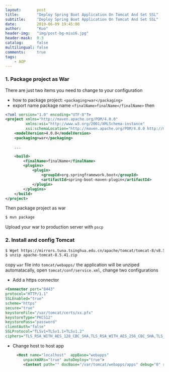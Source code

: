```yaml
---
layout:       post
title:        "Deploy Spring Boot Application On Tomcat And Set SSL"
subtitle:     "Deploy Spring Boot Application On Tomcat And Set SSL"
date:         2019-06-09 19:45:00
author:       "Kuo"
header-img:   "img/post-bg-miui6.jpg"
header-mask:  0.3
catalog:      false
multilingual: false
comments:     true
tags:
    - AOP
---
```


### 1. Package project as War
There are just two items you need to change to your configuration
- how to package project: `<packaging>war</packaging>`
- export name package name `<finalName>finalName</finalName>`
then 


```xml
<?xml version="1.0" encoding="UTF-8"?>
<project xmlns="http://maven.apache.org/POM/4.0.0"
         xmlns:xsi="http://www.w3.org/2001/XMLSchema-instance"
         xsi:schemaLocation="http://maven.apache.org/POM/4.0.0 http://maven.apache.org/xsd/maven-4.0.0.xsd">
    <modelVersion>4.0.0</modelVersion>
    <packaging>war</packaging>

    ...

    <build>
        <finalName>finalName</finalName>
        <plugins>
            <plugin>
                <groupId>org.springframework.boot</groupId>
                <artifactId>spring-boot-maven-plugin</artifactId>
            </plugin>
        </plugins>
    </build>
</project>
```
Then package project as war
```bash
$ mvn package
```
Upload your war to production server with `pscp`
### 2. Install and config Tomcat
```bash
$ Wget https://mirrors.tuna.tsinghua.edu.cn/apache/tomcat/tomcat-8/v8.5.41/bin/apache-tomcat-8.5.41.zip
$ unzip apache-tomcat-8.5.41.zip
```
copy `war` file into `tomcat/webapps/` the application will be unziped automatacally, open `tomcat/conf/service.xml`, change two configurations

- Add a https connector
```xml
<Connector port="8443"
protocol="HTTP/1.1"
SSLEnabled="true"
scheme="https"
secure="true"
keystoreFile="/var/tomcat/certs/xx.pfx"
keystoreType="PKCS12"
keystorePass="password"
clientAuth="false"
SSLProtocol="TLSv1+TLSv1.1+TLSv1.2"
ciphers="TLS_RSA_WITH_AES_128_CBC_SHA,TLS_RSA_WITH_AES_256_CBC_SHA,TLS_ECDHE_RSA_WITH_AES_128_CBC_SHA,TLS_ECDHE_RSA_WITH_AES_128_CBC_SHA256,TLS_RSA_WITH_AES_128_CBC_SHA256,TLS_RSA_WITH_AES_256_CBC_SHA256" />

```
- Change host to host app
```xml
     <Host name="localhost"  appBase="webapps"
        unpackWARs="true" autoDeploy="true">
        <Context path="" docBase="/var/tomcat/webapps/apps" debug="0" reloadable="true"/>
```

